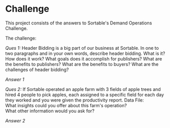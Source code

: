 # Challenge

This project consists of the answers to Sortable's Demand Operations Challenge. 

The challenge:

*Ques 1:* Header Bidding is a big part of our business at Sortable. In one to two paragraphs and in your own words, describe header bidding. What is it? How does it work? What goals does it accomplish for publishers? What are the benefits to publishers? What are the benefits to buyers? What are the challenges of header bidding?

*Answer 1* 

*Ques 2:* If Sortable operated an apple farm with 3 fields of apple trees and hired 4 people to pick apples, each assigned to a specific field for each day they worked and you were given the productivity report. Data File:                                                        
What insights could you offer about this farm's operation?                                   
What other information would you ask for?

*Answer 2* 

